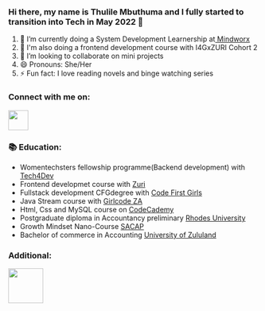 ### Hi there, my name is Thulile Mbuthuma and I fully started to transition into Tech in May 2022 👋

1. :notebook: I’m currently doing a System Development Learnership at<a href="https://mindworx.co.za/"> Mindworx</a> 
2. 📓 I'm also doing a frontend development course with I4GxZURI Cohort 2
3. 👯 I’m looking to collaborate on mini projects
4. 😄 Pronouns: She/Her
5. ⚡ Fun fact: I love reading novels and binge watching series

### Connect with me on:
<a href="https://www.linkedin.com/in/thulile-mbuthuma/"><img src="https://user-images.githubusercontent.com/105936959/190251575-071703e2-f549-4185-bfd6-c787e3e55021.png" height="40"/></a>

### :books: Education:
- Womentechsters fellowship programme(Backend development) with <a href="https://tech4dev.com/programs/women-techsters.html">Tech4Dev</a>
- Frontend developmet course with <a href= "https://training.zuri.team/">Zuri</a>
- Fullstack development CFGdegree with <a href="https://codefirstgirls.com/courses/cfgdegree/"> Code First Girls</a>
- Java Stream course with <a href="https://girlcode.co.za/"> Girlcode ZA</a>
-  Html, Css and MySQL course on <a href="https://www.codecademy.com/">CodeCademy</a>
- Postgraduate diploma in Accountancy preliminary <a href="https://www.ru.ac.za/ ">Rhodes University</a>
- Growth Mindset Nano-Course <a href="https://global.sacap.edu.za/">SACAP</a>
- Bachelor of commerce in Accounting <a href="http://www.unizulu.ac.za/">University of Zululand</a>

### Additional:
<a href="https://www.codewars.com/users/Thully1131"><img src="https://tse1.mm.bing.net/th/id/OIP._PnzRYjNPu9_WeGtB7h94AHaDt?pid=ImgDet&rs=1" height="70"> </a>
